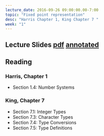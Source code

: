 ```yaml
---
lecture_date: 2016-09-26 09:00:00.00-7:00
topic: "Fixed point representation"
desc: "Harris Chapter 1, King Chapter 7 "
week: "1"
---
```


## Lecture Slides [pdf](https://drive.google.com/file/d/0B__7284Jee0fcmoxeEpHNlFQMDQ/view?usp=sharing) [annotated](https://drive.google.com/file/d/0B__7284Jee0fcEZ3b2NxR2xHcEU/view?usp=sharing)

## Reading

### Harris, Chapter 1 

* Section 1.4: Number Systems

### King, Chapter 7

* Section 7.1: Integer Types 
* Section 7.3: Character Types
* Section 7.4: Type Conversions
* Section 7.5: Type Definitions

